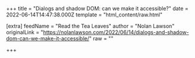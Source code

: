 
+++
title = "Dialogs and shadow DOM: can we make it accessible?"
date = 2022-06-14T14:47:38.000Z
template = "html_content/raw.html"

[extra]
feedName = "Read the Tea Leaves"
author = "Nolan Lawson"
originalLink = "https://nolanlawson.com/2022/06/14/dialogs-and-shadow-dom-can-we-make-it-accessible/"
raw = ""

+++

